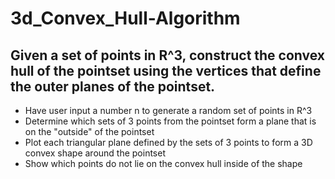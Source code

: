# 3d_Convex_Hull-Algorithm
Given a set of points in R^3, construct the convex hull of the pointset using the vertices that define the outer planes of the pointset.
------------------------
* Have user input a number n to generate a random set of points in R^3 
* Determine which sets of 3 points from the pointset form a plane that is on the "outside" of the pointset
* Plot each triangular plane defined by the sets of 3 points to form a 3D convex shape around the pointset
* Show which points do not lie on the convex hull inside of the shape
